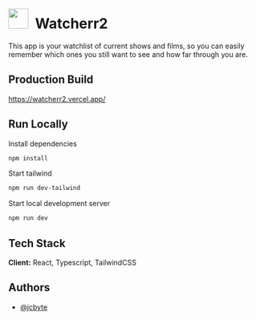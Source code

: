 # <img src="public/favicon.ico" height="40"> &nbsp;Watcherr2

This app is your watchlist of current shows and films, so you can easily remember which ones you still want to see and how far through you are.

## Production Build

https://watcherr2.vercel.app/

## Run Locally

Install dependencies

```bash
npm install
```

Start tailwind

```bash
npm run dev-tailwind
```

Start local development server

```bash
npm run dev
```

## Tech Stack

**Client:** React, Typescript, TailwindCSS

<!-- **Database:** Firestore -->

## Authors

- [@jcbyte](https://www.github.com/jcbyte)
